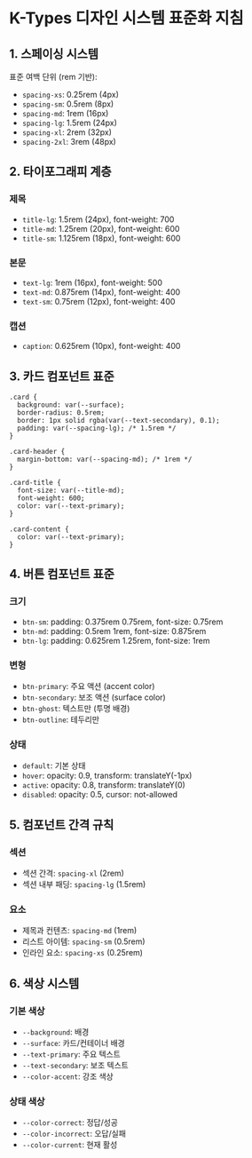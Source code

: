 # K-Types 디자인 시스템 표준화 지침

## 1. 스페이싱 시스템
표준 여백 단위 (rem 기반):
- `spacing-xs`: 0.25rem (4px)
- `spacing-sm`: 0.5rem (8px)
- `spacing-md`: 1rem (16px)
- `spacing-lg`: 1.5rem (24px)
- `spacing-xl`: 2rem (32px)
- `spacing-2xl`: 3rem (48px)

## 2. 타이포그래피 계층
### 제목
- `title-lg`: 1.5rem (24px), font-weight: 700
- `title-md`: 1.25rem (20px), font-weight: 600
- `title-sm`: 1.125rem (18px), font-weight: 600

### 본문
- `text-lg`: 1rem (16px), font-weight: 500
- `text-md`: 0.875rem (14px), font-weight: 400
- `text-sm`: 0.75rem (12px), font-weight: 400

### 캡션
- `caption`: 0.625rem (10px), font-weight: 400

## 3. 카드 컴포넌트 표준
```
.card {
  background: var(--surface);
  border-radius: 0.5rem;
  border: 1px solid rgba(var(--text-secondary), 0.1);
  padding: var(--spacing-lg); /* 1.5rem */
}

.card-header {
  margin-bottom: var(--spacing-md); /* 1rem */
}

.card-title {
  font-size: var(--title-md);
  font-weight: 600;
  color: var(--text-primary);
}

.card-content {
  color: var(--text-primary);
}
```

## 4. 버튼 컴포넌트 표준
### 크기
- `btn-sm`: padding: 0.375rem 0.75rem, font-size: 0.75rem
- `btn-md`: padding: 0.5rem 1rem, font-size: 0.875rem
- `btn-lg`: padding: 0.625rem 1.25rem, font-size: 1rem

### 변형
- `btn-primary`: 주요 액션 (accent color)
- `btn-secondary`: 보조 액션 (surface color)
- `btn-ghost`: 텍스트만 (투명 배경)
- `btn-outline`: 테두리만

### 상태
- `default`: 기본 상태
- `hover`: opacity: 0.9, transform: translateY(-1px)
- `active`: opacity: 0.8, transform: translateY(0)
- `disabled`: opacity: 0.5, cursor: not-allowed

## 5. 컴포넌트 간격 규칙
### 섹션
- 섹션 간격: `spacing-xl` (2rem)
- 섹션 내부 패딩: `spacing-lg` (1.5rem)

### 요소
- 제목과 컨텐츠: `spacing-md` (1rem)
- 리스트 아이템: `spacing-sm` (0.5rem)
- 인라인 요소: `spacing-xs` (0.25rem)

## 6. 색상 시스템
### 기본 색상
- `--background`: 배경
- `--surface`: 카드/컨테이너 배경
- `--text-primary`: 주요 텍스트
- `--text-secondary`: 보조 텍스트
- `--color-accent`: 강조 색상

### 상태 색상
- `--color-correct`: 정답/성공
- `--color-incorrect`: 오답/실패
- `--color-current`: 현재 활성